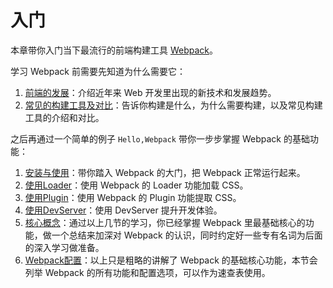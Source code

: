 # 入门
本章带你入门当下最流行的前端构建工具 [Webpack](https://webpack.js.org)。

学习 Webpack 前需要先知道为什么需要它：
1. [前端的发展](前端的发展.md)：介绍近年来 Web 开发里出现的新技术和发展趋势。
2. [常见的构建工具及对比](常见的构建工具及对比.md)：告诉你构建是什么，为什么需要构建，以及常见构建工具的介绍和对比。

之后再通过一个简单的例子 `Hello,Webpack` 带你一步步掌握 Webpack 的基础功能：
1. [安装与使用](安装与使用.md)：带你踏入 Webpack 的大门，把 Webpack 正常运行起来。
2. [使用Loader](使用Loader.md)：使用 Webpack 的 Loader 功能加载 CSS。
3. [使用Plugin](使用Plugin.md)：使用 Webpack 的 Plugin 功能提取 CSS。
4. [使用DevServer](使用DevServer.md)：使用 DevServer 提升开发体验。
6. [核心概念](核心概念.md)：通过以上几节的学习，你已经掌握 Webpack 里最基础核心的功能，做一个总结来加深对 Webpack 的认识，同时约定好一些专有名词为后面的深入学习做准备。
5. [Webpack配置](配置Webpack/README.md)：以上只是粗略的讲解了 Webpack 的基础核心功能，本节会列举 Webpack 的所有功能和配置选项，可以作为速查表使用。
